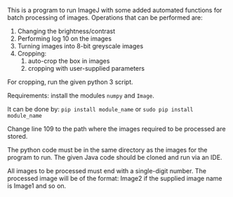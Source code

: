 <p>This is a program to run ImageJ with some added automated functions for batch processing of images. Operations that can be performed are:

<ol>
<li>Changing the brightness/contrast
<li>Performing log 10 on the images
<li>Turning images into 8-bit greyscale images
<li>Cropping: 
     <ol><li>auto-crop the box in images
     <li>cropping with user-supplied parameters</ol>
</ol>

<p>For cropping, run the given python 3 script.
<p>Requirements: install the modules <code>numpy</code> and <code>Image</code>.
<p>It can be done by:
<code>pip install module_name</code> or <code>sudo pip install module_name</code>

<p>Change line 109 to the path where the images required to be processed are stored.

<p>The python code must be in the same directory as the images for the program to run.
The given Java code should be cloned and run via an IDE.

<p>All images to be processed must end with a single-digit number. The processed image will be of the format:
Image2 if the supplied image name is Image1 and so on.
